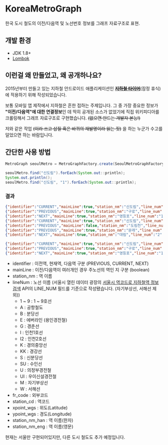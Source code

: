 # KoreaMetroGraph
한국 도시 철도의 이전/다음역 및 노선번호 정보를 그래프 자료구조로 표현.

## 개발 환경
- JDK 1.8+
- [Lombok](https://projectlombok.org/)

## 이런걸 왜 만들었고, 왜 공개하나요?
2015년부터 만들고 있는 지하철 안드로이드 애플리케이션인 ~~[**지하철 타이머**](https://play.google.com/store/apps/details?id=com.pongdang.jita)~~(잠정 휴식)에 적용하기 위해 작성되었습니다.

보통 모바일 앱 제작에서 지하철은 흔한 접하는 주제입니다. 그 중 가장 중요한 정보가 **"이전/다음역"에 대한 연결정보**인 데 딱히 공개된 소스가 없었기에 직접 위키피디아를 크롤링해서 그래프 자료구조로 구현했습니다. ~~(없으면 만드는 개발자 본능!)~~

저와 같은 작업 ~~(이라 쓰고 삽질 혹은 바퀴의 재발명이라 읽는 짓)~~ 을 하는 누군가 수고를 덜었으면 하는 바람입니다.

## 간단한 사용 방법

```java
MetroGraph seoulMetro = MetroGraphFactory.create(SeoulMetroGraphFactory.class);

seoulMetro.find("신도림").forEach(System.out::println);
System.out.println();
seoulMetro.find("신도림", "1").forEach(System.out::println);
```


### 결과
```json
{"identifier":"CURRENT","mainLine":true,"station_nm":"신도림","line_num":"1","fr_code":"140","station_cd":"1007","xpoint_wgs":37.508725,"ypoint_wgs":126.891295,"station_nm_han":"新道林","station_nm_eng":"Sindorim"}
{"identifier":"PREVIOUS","mainLine":true,"station_nm":"구로","line_num":"1","fr_code":"141","station_cd":"1701","xpoint_wgs":37.503039,"ypoint_wgs":126.881966,"station_nm_han":"九老","station_nm_eng":"Guro"}
{"identifier":"NEXT","mainLine":true,"station_nm":"영등포","line_num":"1","fr_code":"139","station_cd":"1006","xpoint_wgs":37.515504,"ypoint_wgs":126.907628,"station_nm_han":"永登浦","station_nm_eng":"Yeongdeungpo"}
{"identifier":"CURRENT","mainLine":true,"station_nm":"신도림","line_num":"2","fr_code":"234","station_cd":"0234","xpoint_wgs":37.508725,"ypoint_wgs":126.891295,"station_nm_han":"新道林","station_nm_eng":"Sindorim"}
{"identifier":"PREVIOUS","mainLine":false,"station_nm":"도림천","line_num":"2","fr_code":"234-1","station_cd":"0247","xpoint_wgs":37.514287,"ypoint_wgs":126.882768,"station_nm_han":"道林川","station_nm_eng":"Dorimcheon"}
{"identifier":"PREVIOUS","mainLine":true,"station_nm":"문래","line_num":"2","fr_code":"235","station_cd":"0235","xpoint_wgs":37.517933,"ypoint_wgs":126.89476,"station_nm_han":"文來","station_nm_eng":"Mullae"}
{"identifier":"NEXT","mainLine":true,"station_nm":"대림","line_num":"2","fr_code":"233","station_cd":"0233","xpoint_wgs":37.49297,"ypoint_wgs":126.895801,"station_nm_han":"大林","station_nm_eng":"Daerim"}

{"identifier":"CURRENT","mainLine":true,"station_nm":"신도림","line_num":"1","fr_code":"140","station_cd":"1007","xpoint_wgs":37.508725,"ypoint_wgs":126.891295,"station_nm_han":"新道林","station_nm_eng":"Sindorim"}
{"identifier":"PREVIOUS","mainLine":true,"station_nm":"구로","line_num":"1","fr_code":"141","station_cd":"1701","xpoint_wgs":37.503039,"ypoint_wgs":126.881966,"station_nm_han":"九老","station_nm_eng":"Guro"}
{"identifier":"NEXT","mainLine":true,"station_nm":"영등포","line_num":"1","fr_code":"139","station_cd":"1006","xpoint_wgs":37.515504,"ypoint_wgs":126.907628,"station_nm_han":"永登浦","station_nm_eng":"Yeongdeungpo"}
```

- identifier : 이전역, 현재역, 다음역 구분 (PREVIOUS, CURRENT, NEXT)
- mainLine : 이전/다음역이 여러개인 경우 주노선의 역인 지 구분 (boolean)
- station_nm : 역 이름
- lineNum : 노선 이름 (서울시 열린 데이터 광장의 [서울시 역코드로 지하철역 정보 검색](http://data.seoul.go.kr/dataList/datasetView.do?infId=OA-112&srvType=A&serviceKind=1) API의 LINE_NUM 필드를 기준으로 작성됐습니다. (자기부상선, 서해선 제외))
  - 1 ~ 9 : 1 ~ 9호선
  - A : 공항철도
  - B : 분당선
  - E : 에버라인 (용인경전철)
  - G : 경춘선
  - I : 인천1호선
  - I2 : 인천2호선
  - K : 경의중앙선
  - KK : 경강선
  - S : 신분당선
  - SU : 수인선
  - U : 의정부경전철
  - UI : 우이신설경전철
  - M : 자기부상선
  - W : 서해선
- fr_code : 외부코드
- station_cd : 역코드
- xpoint_wgs : 위도(Latitude)
- ypoint_wgs : 경도(Longitude)
- station_nm_han : 역 이름(한자)
- station_nm_eng : 역 이름(영문)

현재는 서울만 구현되어있지만, 다른 도시 철도도 추가 예정입니다.
